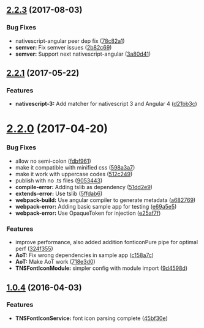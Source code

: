 <a name="2.2.3"></a>
## [2.2.3](https://github.com/NathanWalker/nativescript-ngx-fonticon/compare/v2.2.1...v2.2.3) (2017-08-03)


### Bug Fixes

* nativescript-angular peer dep fix ([78c82a1](https://github.com/NathanWalker/nativescript-ngx-fonticon/commit/78c82a1))
* **semver:** Fix semver issues ([2b82c69](https://github.com/NathanWalker/nativescript-ngx-fonticon/commit/2b82c69))
* **semver:** Support next nativescript-angular ([3a80d41](https://github.com/NathanWalker/nativescript-ngx-fonticon/commit/3a80d41))



<a name="2.2.1"></a>
## [2.2.1](https://github.com/NathanWalker/nativescript-ngx-fonticon/compare/v2.2.0...v2.2.1) (2017-05-22)


### Features

* **nativescript-3:** Add matcher for nativescript 3 and Angular 4 ([d21bb3c](https://github.com/NathanWalker/nativescript-ngx-fonticon/commit/d21bb3c))



<a name="2.2.0"></a>
# [2.2.0](https://github.com/NathanWalker/nativescript-ngx-fonticon/compare/v2.1.2...v2.2.0) (2017-04-20)


### Bug Fixes

* allow no semi-colon ([fdbf961](https://github.com/NathanWalker/nativescript-ngx-fonticon/commit/fdbf961))
* make it compatible with minified css ([598a3a7](https://github.com/NathanWalker/nativescript-ngx-fonticon/commit/598a3a7))
* make it work with uppercase codes ([512c249](https://github.com/NathanWalker/nativescript-ngx-fonticon/commit/512c249))
* publish with no .ts files ([9053443](https://github.com/NathanWalker/nativescript-ngx-fonticon/commit/9053443))
* **compile-error:** Adding tslib as dependency ([51dd2e9](https://github.com/NathanWalker/nativescript-ngx-fonticon/commit/51dd2e9))
* **extends-error:** Use tslib ([5ffdab6](https://github.com/NathanWalker/nativescript-ngx-fonticon/commit/5ffdab6))
* **webpack-build:** Use angular compiler to generate metadata ([a682769](https://github.com/NathanWalker/nativescript-ngx-fonticon/commit/a682769))
* **webpack-error:** Adding basic sample app for testing ([e69a5e5](https://github.com/NathanWalker/nativescript-ngx-fonticon/commit/e69a5e5))
* **webpack-error:** Use OpaqueToken for injection ([e25af7f](https://github.com/NathanWalker/nativescript-ngx-fonticon/commit/e25af7f))


### Features

* improve performance, also added addition fonticonPure pipe for optimal perf ([324f355](https://github.com/NathanWalker/nativescript-ngx-fonticon/commit/324f355))
* **AoT:** Fix wrong dependencies in sample app ([c158a7c](https://github.com/NathanWalker/nativescript-ngx-fonticon/commit/c158a7c))
* **AoT:** Make AoT work ([718e3d0](https://github.com/NathanWalker/nativescript-ngx-fonticon/commit/718e3d0))
* **TNSFontIconModule:** simpler config with module import ([9d4598d](https://github.com/NathanWalker/nativescript-ngx-fonticon/commit/9d4598d))



<a name="1.0.4"></a>
## [1.0.4](https://github.com/NathanWalker/nativescript-ngx-fonticon/compare/45bf30e...1.0.4) (2016-04-03)


### Features

* **TNSFontIconService:** font icon parsing complete ([45bf30e](https://github.com/NathanWalker/nativescript-ngx-fonticon/commit/45bf30e))



